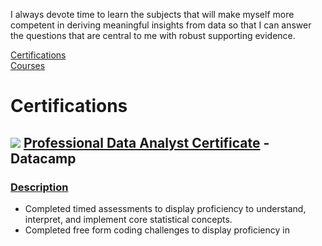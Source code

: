 I always devote time to learn the subjects that will make myself more competent in deriving meaningful insights from data so that I can answer the questions that are central to me with robust supporting evidence.  

[Certifications](#certifications)  
[Courses](#courses)

# Certifications
## ![](https://drive.google.com/uc?export=view&id=1e_hAT_wGVY7fMukWqRqZBPcsUN5yxpUn) [Professional Data Analyst Certificate](https://drive.google.com/uc?export=view&id=1M1H8UrQXcgMuSL6U2TiMlN_K8ln0TIFp) - Datacamp
### [Description](https://www.datacamp.com/certificate/DA0017572637299)
- Completed timed assessments to display proficiency to understand, interpret, and implement core statistical concepts.  
- Completed free form coding challenges to display proficiency in  
